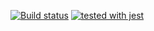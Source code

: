 [![Build status](https://ci.appveyor.com/api/projects/status/mjo733m8aksdl7ca?svg=true)](https://ci.appveyor.com/project/Rail-G/timeline)
[![tested with jest](https://img.shields.io/badge/tested_with-jest-99424f.svg?logo=jest)](https://github.com/jestjs/jest)
